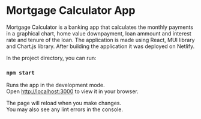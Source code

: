 # Mortgage Calculator App


 Mortgage Calculator is a banking app that calculates the monthly payments in a graphical chart, home value downpayment, loan ammount and interest rate and tenure of the loan. 
 The application is made using React, MUI library and Chart.js library. After building the application it was deployed on Netlify.


In the project directory, you can run:

### `npm start`

Runs the app in the development mode.\
Open [http://localhost:3000](http://localhost:3000) to view it in your browser.

The page will reload when you make changes.\
You may also see any lint errors in the console.


